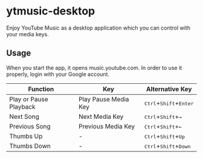 # ytmusic-desktop
Enjoy YouTube Music as a desktop application which you can control with your media keys.

## Usage
When you start the app, it opens music.youtube.com. In order to use it properly, login with your Google account.

| Function | Key | Alternative Key |
|----------|-----|-----------------|
|Play or Pause Playback| Play Pause Media Key | <kbd>Ctrl</kbd>+<kbd>Shift</kbd>+<kbd>Enter</kbd>|
|Next Song| Next Media Key | <kbd>Ctrl</kbd>+<kbd>Shift</kbd>+<kbd>→</kbd>|
|Previous Song| Previous Media Key | <kbd>Ctrl</kbd>+<kbd>Shift</kbd>+<kbd>←</kbd>|
|Thumbs Up| - | <kbd>Ctrl</kbd>+<kbd>Shift</kbd>+<kbd>Up</kbd>|
|Thumbs Down| - | <kbd>Ctrl</kbd>+<kbd>Shift</kbd>+<kbd>Down</kbd>|
